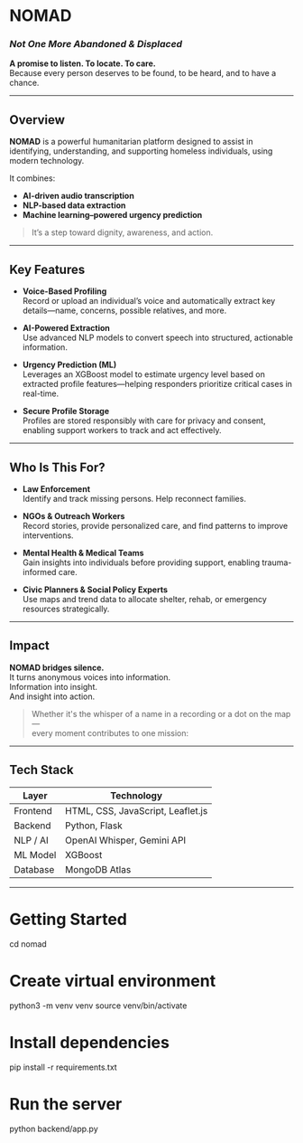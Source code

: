# **NOMAD**
### *Not One More Abandoned & Displaced*

**A promise to listen. To locate. To care.**  
Because every person deserves to be found, to be heard, and to have a chance.

---

## Overview

**NOMAD** is a powerful humanitarian platform designed to assist in identifying, understanding, and supporting homeless individuals, using modern technology.

It combines:

- **AI-driven audio transcription**
- **NLP-based data extraction**
- **Machine learning–powered urgency prediction**

> It’s a step toward dignity, awareness, and action.

---

## Key Features

- **Voice-Based Profiling**  
  Record or upload an individual’s voice and automatically extract key details—name, concerns, possible relatives, and more.

- **AI-Powered Extraction**  
  Use advanced NLP models to convert speech into structured, actionable information.

- **Urgency Prediction (ML)**  
  Leverages an XGBoost model to estimate urgency level based on extracted profile features—helping responders prioritize critical cases in real-time.

- **Secure Profile Storage**  
  Profiles are stored responsibly with care for privacy and consent, enabling support workers to track and act effectively.

---

## Who Is This For?

- **Law Enforcement**  
  Identify and track missing persons. Help reconnect families.

- **NGOs & Outreach Workers**  
  Record stories, provide personalized care, and find patterns to improve interventions.

- **Mental Health & Medical Teams**  
  Gain insights into individuals before providing support, enabling trauma-informed care.

- **Civic Planners & Social Policy Experts**  
  Use maps and trend data to allocate shelter, rehab, or emergency resources strategically.

---

## Impact

**NOMAD bridges silence.**  
It turns anonymous voices into information.  
Information into insight.  
And insight into action.

> Whether it's the whisper of a name in a recording or a dot on the map—  
> every moment contributes to one mission:  


---

## Tech Stack

| Layer       | Technology                          |
|-------------|--------------------------------------|
| Frontend    | HTML, CSS, JavaScript, Leaflet.js    |
| Backend     | Python, Flask                        |
| NLP / AI    | OpenAI Whisper, Gemini API           |
| ML Model    | XGBoost                              |
| Database    | MongoDB Atlas                        |

---

# Getting Started
cd nomad

# Create virtual environment
python3 -m venv venv
source venv/bin/activate

# Install dependencies
pip install -r requirements.txt

# Run the server
python backend/app.py
